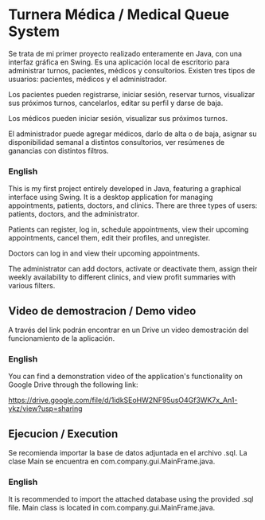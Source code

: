 # Turnera Médica / Medical Queue System

Se trata de mi primer proyecto realizado enteramente en Java, con una interfaz gráfica en Swing. Es una aplicación local de escritorio para administrar turnos, pacientes, médicos y consultorios. Existen tres tipos de usuarios: pacientes, médicos y el administrador.

Los pacientes pueden registrarse, iniciar sesión, reservar turnos, visualizar sus próximos turnos, cancelarlos, editar su perfil y darse de baja.

Los médicos pueden iniciar sesión, visualizar sus próximos turnos.

El administrador puede agregar médicos, darlo de alta o de baja, asignar su disponibilidad semanal a distintos consultorios, ver resúmenes de ganancias con distintos filtros.

### English

This is my first project entirely developed in Java, featuring a graphical interface using Swing. It is a desktop application for managing appointments, patients, doctors, and clinics. There are three types of users: patients, doctors, and the administrator.

Patients can register, log in, schedule appointments, view their upcoming appointments, cancel them, edit their profiles, and unregister.

Doctors can log in and view their upcoming appointments.

The administrator can add doctors, activate or deactivate them, assign their weekly availability to different clinics, and view profit summaries with various filters.


## Video de demostracion / Demo video

A través del link podrán encontrar en un Drive un video demostración del funcionamiento de la aplicación.

### English

You can find a demonstration video of the application's functionality on Google Drive through the following link:

https://drive.google.com/file/d/1idkSEoHW2NF95usO4Gf3WK7x_An1-ykz/view?usp=sharing

## Ejecucion / Execution

Se recomienda importar la base de datos adjuntada en el archivo .sql.
La clase Main se encuentra en com.company.gui.MainFrame.java.

### English

It is recommended to import the attached database using the provided .sql file.
Main class is located in com.company.gui.MainFrame.java.

